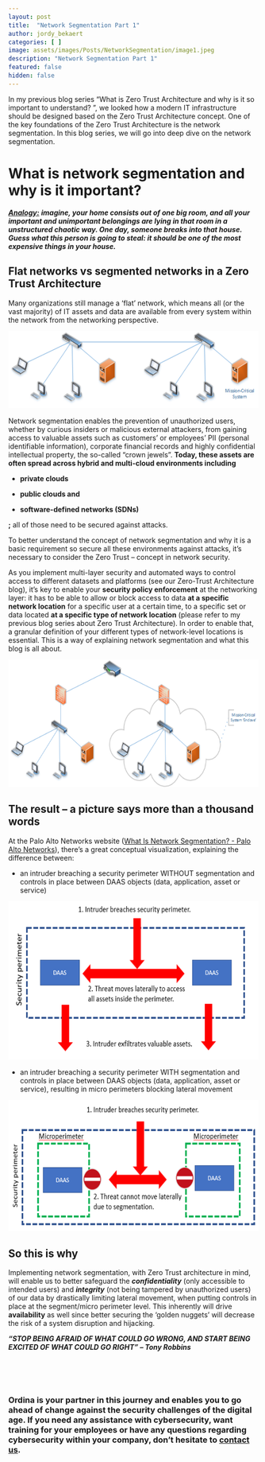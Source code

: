 ```yaml
---
layout: post
title:  "Network Segmentation Part 1"
author: jordy_bekaert
categories: [ ]
image: assets/images/Posts/NetworkSegmentation/image1.jpeg
description: "Network Segmentation Part 1"
featured: false
hidden: false
---
```



In my previous blog series “What is Zero Trust Architecture and why is it so important to understand? ”, we looked how a modern IT infrastructure should be designed based on the Zero Trust Architecture concept. One of the key foundations of the Zero Trust Architecture is the network segmentation. In this blog series, we will go into deep dive on the network segmentation.

What is network segmentation and why is it important?
=====================================================

***<u>Analogy:</u>*** ***imagine, your home consists out of one big room, and all your important and unimportant belongings are lying in that room in a unstructured chaotic way. One day, someone breaks into that house. Guess what this person is going to steal: it should be one of the most expensive things in your house.***

Flat networks vs segmented networks in a Zero Trust Architecture
----------------------------------------------------------------

Many organizations still manage a ‘flat’ network, which means all (or the vast majority) of IT assets and data are available from every system within the network from the networking perspective.

<img src="../assets/images/Posts/NetworkSegmentation/image2.png" style="width:5.88681in;height:1.62292in;margin: 0 auto;"/>

Network segmentation enables the prevention of unauthorized users, whether by curious insiders or malicious external attackers, from gaining access to valuable assets such as customers’ or employees’ PII (personal identifiable information), corporate financial records and highly confidential intellectual property, the so-called “crown jewels”. **Today, these assets are often spread across hybrid and multi-cloud environments including**

-   **private clouds**

-   **public clouds and**

-   **software-defined networks (SDNs)**

**;** all of those need to be secured against attacks.

To better understand the concept of network segmentation and why it is a basic requirement so secure all these environments against attacks, it’s necessary to consider the Zero Trust – concept in network security.

As you implement multi-layer security and automated ways to control access to different datasets and platforms (see our Zero-Trust Architecture blog), it’s key to enable your **security policy enforcement** at the networking layer: it has to be able to allow or block access to data **at a specific network location** for a specific user at a certain time, to a specific set or data located **at a specific type of network location** (please refer to my previous blog series about Zero Trust Architecture). In order to enable that, a granular definition of your different types of network-level locations is essential. This is a way of explaining network segmentation and what this blog is all about.

<img src="../assets/images/Posts/NetworkSegmentation/image3.png" style="width:6.29861in;height:2.66111in"/>

The result – a picture says more than a thousand words
------------------------------------------------------

At the Palo Alto Networks website ([<u>What Is Network Segmentation? - Palo Alto Networks</u>](https://www.paloaltonetworks.com/cyberpedia/what-is-network-segmentation)), there’s a great conceptual visualization, explaining the difference between:

-   an intruder breaching a security perimeter WITHOUT segmentation and controls in place between DAAS objects (data, application, asset or service)

<img src="../assets/images/Posts/NetworkSegmentation/image4.png" style="width:6.29861in;height:3.31944in"/>

-   an intruder breaching a security perimeter WITH segmentation and controls in place between DAAS objects (data, application, asset or service), resulting in micro perimeters blocking lateral movement

<img src="../assets/images/Posts/NetworkSegmentation/image5.png" style="width:6.29861in;height:2.74167in"/>

So this is why
--------------

Implementing network segmentation, with Zero Trust architecture in mind, will enable us to better safeguard the ***confidentiality*** (only accessible to intended users) and ***integrity*** (not being tampered by unauthorized users) of our data by drastically limiting lateral movement, when putting controls in place at the segment/micro perimeter level. This inherently will drive **availability** as well since better securing the ‘golden nuggets’ will decrease the risk of a system disruption and hijacking.

***“STOP BEING AFRAID OF WHAT COULD GO WRONG, AND START BEING EXCITED OF WHAT COULD GO RIGHT” – Tony Robbins***

<br><br><br>

### Ordina is your partner in this journey and enables you to go ahead of change against the security challenges of the digital age. If you need any assistance with cybersecurity, want training for your employees or have any questions regarding cybersecurity within your company, don’t hesitate to [contact us](https://www.ordina.be/diensten/security-and-privacy/).